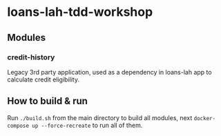 # loans-lah-tdd-workshop

## Modules
### credit-history
Legacy 3rd party application, used as a dependency in loans-lah app to calculate credit eligibility.

## How to build & run
Run `./build.sh` from the main directory to build all modules, next `docker-compose up --force-recreate` to run all of them.


